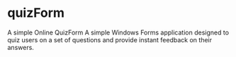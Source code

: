 # quizForm
A simple Online QuizForm
A simple Windows Forms application designed to quiz users on a set of questions and provide instant feedback on their answers.
